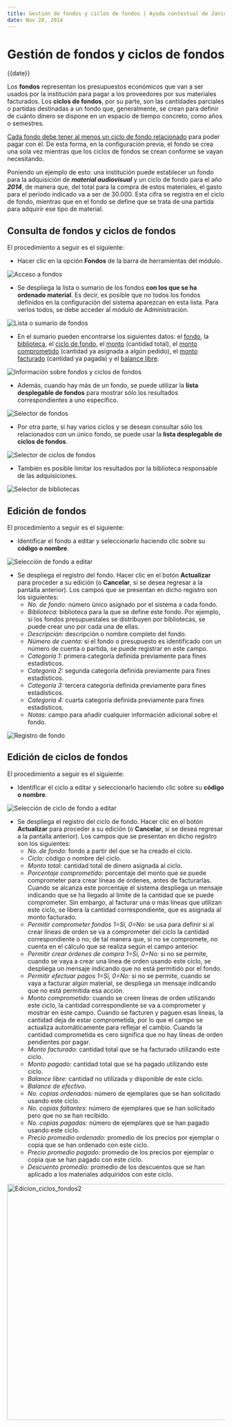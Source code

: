 ```yaml
---
title: Gestión de fondos y ciclos de fondos | Ayuda contextual de Janium
date: Nov 28, 2014
---
```


# Gestión de fondos y ciclos de fondos

{{date}}

Los **fondos** representan los presupuestos económicos que van a ser
usados por la institución para pagar a los proveedores por sus
materiales facturados. Los **ciclos de fondos**, por su parte, son las
cantidades parciales o partidas destinadas a un fondo que, generalmente,
se crean para definir de cuánto dinero se dispone en un espacio de
tiempo concreto, como años o semestres.

<span style="text-decoration: underline;">Cada fondo debe tener al menos
un ciclo de fondo relacionado</span> para poder pagar con él. De esta
forma, en la configuración previa, el fondo se crea una sola vez
mientras que los ciclos de fondos se crean conforme se vayan
necesitando.

Poniendo un ejemplo de esto: una institución puede establecer un fondo
para la adquisición de ***material audiovisual*** y un ciclo de fondo
para el año ***2014***, de manera que, del total para la compra de estos
materiales, el gasto para el período indicado va a ser de 30.000. Esta
cifra se registra en el ciclo de fondo, mientras que en el fondo se
define que se trata de una partida para adquirir ese tipo de material.

## Consulta de fondos y ciclos de fondos

El procedimiento a seguir es el siguiente:

-   Hacer clic en la opción **Fondos** de la barra de herramientas del
    módulo.

<img src="Gestion_fondos_ciclos.png" alt="Acceso a fondos" id="accesoafondos" />

-   Se despliega la lista o sumario de los fondos **con los que se ha
    ordenado material**. Es decir, es posible que no todos los fondos
    definidos en la configuración del sistema aparezcan en esta lista.
    Para verlos todos, se debe acceder al módulo de Administración.

<img src="Gestion_fondos_ciclos2.png" alt="Lista o sumario de fondos" id="listaosumariodefondos" />

-   En el sumario pueden encontrarse los siguientes datos: el <span
    style="text-decoration: underline;">fondo</span>, la <span
    style="text-decoration: underline;">biblioteca</span>, el <span
    style="text-decoration: underline;">ciclo de fondo</span>, el <span
    style="text-decoration: underline;">monto</span> (cantidad total),
    el <span style="text-decoration: underline;">monto
    comprometido</span> (cantidad ya asignada a algún pedido), el <span
    style="text-decoration: underline;">monto facturado</span> (cantidad
    ya pagada) y el <span style="text-decoration: underline;">balance
    libre</span>.

<img src="Gestion_fondos_ciclos3.png" alt="Información sobre fondos y ciclos de fondos" id="informacinsobrefondosyciclosdefondos" />

-   Además, cuando hay más de un fondo, se puede utilizar la **lista
    desplegable de fondos** para mostrar sólo los resultados
    correspondientes a uno específico.

<img src="Gestion_fondos_ciclos4.png" alt="Selector de fondos" id="selectordefondos" />

-   Por otra parte, si hay varios ciclos y se desean consultar sólo los
    relacionados con un único fondo, se puede usar la **lista
    desplegable de ciclos de fondos**.

<img src="Gestion_fondos_ciclos5.png" alt="Selector de ciclos de fondos" id="selectordeciclosdefondos" />

-   También es posible limitar los resultados por la biblioteca
    responsable de las adquisiciones.

<img src="Gestion_fondos_ciclos6.png" alt="Selector de bibliotecas" id="selectordebibliotecas" />

## Edición de fondos

El procedimiento a seguir es el siguiente:

-   Identificar el fondo a editar y seleccionarlo haciendo clic sobre su
    **código o nombre**.

<img src="Edicion_fondos.png" alt="Selección de fondo a editar" id="seleccindefondoaeditar" />

-   Se despliega el registro del fondo. Hacer clic en el botón
    **Actualizar** para proceder a su edición (o **Cancelar**, si se
    desea regresar a la pantalla anterior). Los campos que se presentan
    en dicho registro son los siguientes:
    -   *No. de fondo:* número único asignado por el sistema a cada
        fondo.
    -   *Biblioteca:* biblioteca para la que se define este fondo. Por
        ejemplo, si los fondos presupuestales se distribuyen por
        bibliotecas, se puede crear uno por cada una de ellas.
    -   *Descripción:* descripción o nombre completo del fondo.
    -   *Número de cuenta:* si el fondo o presupuesto es identificado
        con un número de cuenta o partida, se puede registrar en este
        campo.
    -   *Categoría 1:* primera categoría definida previamente para fines
        estadísticos.
    -   *Categoría 2:* segunda categoría definida previamente para fines
        estadísticos.
    -   *Categoría 3:* tercera categoría definida previamente para fines
        estadísticos.
    -   *Categoría 4:* cuarta categoría definida previamente para fines
        estadísticos.
    -   *Notas:* campo para añadir cualquier información adicional sobre
        el fondo.

<img src="Edicion_fondos2.png" alt="Registro de fondo" id="registrodefondo" />

## Edición de ciclos de fondos

El procedimiento a seguir es el siguiente:

-   Identificar el ciclo a editar y seleccionarlo haciendo clic sobre su
    **código o nombre**.

<img src="Edicion_ciclos_fondos.png" alt="Selección de ciclo de fondo a editar" id="seleccindeciclodefondoaeditar" />

-   Se despliega el registro del ciclo de fondo. Hacer clic en el botón
    **Actualizar** para proceder a su edición (o **Cancelar**, si se
    desea regresar a la pantalla anterior). Los campos que se presentan
    en dicho registro son los siguientes:
    -   *No. de fondo:* fondo a partir del que se ha creado el ciclo.
    -   *Ciclo:* código o nombre del ciclo.
    -   *Monto total:* cantidad total de dinero asignada al ciclo.
    -   *Porcentaje comprometido:* porcentaje del monto que se puede
        comprometer para crear líneas de órdenes, antes de facturarlas.
        Cuando se alcanza este porcentaje el sistema despliega un
        mensaje indicando que se ha llegado al límite de la cantidad que
        se puede comprometer. Sin embargo, al facturar una o más líneas
        que utilizan este ciclo, se libera la cantidad correspondiente,
        que es asignada al monto facturado.
    -   *Permitir comprometer fondos 1=Sí, 0=No:* se usa para definir si
        al crear líneas de orden se va a comprometer del ciclo la
        cantidad correspondiente o no; de tal manera que, si no se
        compromete, no cuenta en el cálculo que se realiza según el
        campo anterior.
    -   *Permitir crear órdenes de compra 1=Sí, 0=No:* si no se permite,
        cuando se vaya a crear una línea de orden usando este ciclo, se
        despliega un mensaje indicando que no está permitido por el
        fondo.
    -   *Permitir efectuar pagos 1=Sí, 0=No:* si no se permite, cuando
        se vaya a facturar algún material, se despliega un mensaje
        indicando que no está permitida esa acción.
    -   *Monto comprometido:* cuando se creen líneas de orden utilizando
        este ciclo, la cantidad correspondiente se va a comprometer y
        mostrar en este campo. Cuando se facturen y paguen esas líneas,
        la cantidad deja de estar comprometida, por lo que el campo se
        actualiza automáticamente para reflejar el cambio. Cuando la
        cantidad comprometida es cero significa que no hay líneas de
        orden pendientes por pagar.
    -   *Monto facturado:* cantidad total que se ha facturado utilizando
        este ciclo.
    -   *Monto pagado:* cantidad total que se ha pagado utilizando este
        ciclo.
    -   *Balance libre:* cantidad no utilizada y disponible de este
        ciclo.
    -   *Balance de efectivo*.
    -   *No. copias ordenadas:* número de ejemplares que se han
        solicitado usando este ciclo.
    -   *No. copias faltantes:* número de ejemplares que se han
        solicitado pero que no se han recibido.
    -   *No. copias pagadas:* número de ejemplares que se han pagado
        usando este ciclo.
    -   *Precio promedio ordenado:* promedio de los precios por ejemplar
        o copia que se han ordenado con este ciclo.
    -   *Precio promedio pagado:* promedio de los precios por ejemplar o
        copia que se han pagado con este ciclo.
    -   *Descuento promedio:* promedio de los descuentos que se han
        aplicado a los materiales adquiridos con este ciclo.

[<img src="Edicion_ciclos_fondos2.png" alt="Edicion_ciclos_fondos2" class="alignleft size-full wp-image-1654" width="611" height="546" />](Edicion_ciclos_fondos2.png)
